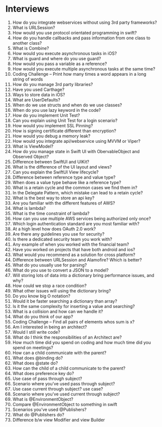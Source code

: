 # Interviews

1. How do you integrate webservices without using 3rd party frameworks?
2. What is URLSession?
3. How would you use protocol orientated programming in swift?
4. How do you handle callbacks and pass information from one class to another class?
5. What is Combine?
6. How would you execute asynchronous tasks in iOS?
7. What is guard and where do you use guard?
8. How would you pass a variable as a reference?
9. How would you execute multiple asynchronous tasks at the same time?
10. Coding Challenge – Print how many times a word appears in a long string of words
11. How do you manage 3rd party libraries?
12. Have you used Carthage?
13. Ways to store data in iOS?
14. What are UserDefaults?
15. When do we use structs and when do we use classes?
16. When do you use lazy keyword in the code?
17. How do you implement Unit Test?
18. Can you explain using Unit Test for a login scenario?
19. How would you implement SSL Pinning?
20. How is signing certificate different than encryption?
21. How would you debug a memory leak?
22. How would you integrate api/webservice using MVVM or Viper?
23. What is ViewModel?
24. How do you manage state in Swift UI with ObervableObject and Observed Object?
25. Difference between SwiftUI and UIKit?
26. What is the difference of the UI layout and views?
27. Can you explain the SwiftUI View lifecycle?
28. Difference between reference type and value type?
29. When does a value type behave like a reference type?
30. What is a retain cycle and the common cases we find them in?
31. In the Delegate Pattern, which mistake can lead to a retain cycle?
32. What is the best way to store an api key?
33. Are you familiar with the different features of AWS?
34. What is lambda?
35. What is the time constraint of lambda?
36. How can you use multiple AWS services being authorized only once?
37. Which login authentication standard are you most familiar with?
38. At a high level how does OAuth 2.0 work?
39. Are there any guidelines you use for security?
40. Is there a dedicated security team you work with?
41. Any example of when you worked with the financial team?
42. Have you worked on projects that have both android and ios?
43. What would you recommend as a solution for cross platform?
44. Difference between URLSession and Alamofire? Which is better?
45. What do you usually use for parsing?
46. What do you use to convert a JSON to a model?
47. Will storing lots of data into a dictionary bring performance issues, and why?
48. How could we stop a race condition?
49. What other issues will using the dictionary bring?
50. Do you know big O notation?
51. Would it be faster searching a dictionary than array?
52. Is it the same complexity for inserting a value and searching?
53. What is a collision and how can we handle it?
54. What do you think of our app?
55. Coding Challenge – Find all pairs of elements whos sum is x?
56. Am I interested in being an architect?
57. Would I still write code?
58. What do I think the responsibilities of an Architect are?
59. How much time did you spend on coding and how much time did you spend on meetings?
60. How can a child communicate with the parent?
61. What does @binding do?
62. What does @state do?
63. How can the child of a child communicate to the parent?
64. What does preference key do?
65. Use case of pass through subject?
66. Scenario where you’ve used pass through subject?
67. Use case current through subject? use case?
68. Scenario where you’ve used current through subject?
69. What is @EnvironmentObject?
70. Compare @EnvironmentObject to something in swift
71. Scenarios you’ve used @Publishers?
72. What do @Publishers do?
73. Difference b/w view Modifier and view Builder
